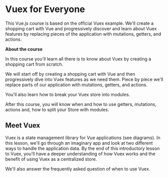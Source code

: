 # Vuex for Everyone

This Vue.js course is based on the official Vuex example. We'll create a shopping cart with Vue and progressively discover and learn about Vuex features by replacing pieces of the application with mutations, getters, and actions.

**About the course**

In this course you'll learn all there is to know about Vuex by creating a shopping cart from scratch.

We will start off by creating a shopping cart with Vue and then progressively dive into Vuex features as we need them. Piece by piece we'll replace parts of our application with mutations, getters, and actions.

You'll also learn how to break your Vuex store into modules.

After this course, you will know when and how to use getters, mutations, actions and, how to split your Store with modules.

## Meet Vuex

Vuex is a state management library for Vue applications (see diagrams). In this lesson, we'll go through an imaginary app and look at two different ways to handle the application data. By the end of this introductory lesson to Vuex, you'll have a deeper understanding of how Vuex works and the benefit of using Vuex as a centralized store.

We'll also answer the frequently asked question of when to use Vuex.

